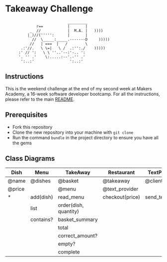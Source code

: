 Takeaway Challenge
==================
```
                            _________
              r==           |       |
           _  //            |  M.A. |   ))))
          |_)//(''''':      |       |
            //  \_____:_____.-------D     )))))
           //   | ===  |   /        \
       .:'//.   \ \=|   \ /  .:'':./    )))))
      :' // ':   \ \ ''..'--:'-.. ':
      '. '' .'    \:.....:--'.-'' .'
       ':..:'                ':..:'

 ```

Instructions
-------

This is the weekend challenge at the end of my second week at Makers Academy, a 16-week software developer bootcamp. For all the instructions, please refer to the main [README](https://github.com/AndreaDiotallevi/takeaway-challenge/blob/master/README.md).

Prerequisites
-------

* Fork this repository
* Clone the new repository into your machine with ```git clone```
* Run the command ```bundle``` in the project directory to ensure you have all the gems

Class Diagrams
-------

Dish   | Menu      | TakeAway              | Restaurant      | TextProvider
---    | ----      | ---                   | ---             | ------------
@name  | @dishes   | @basket               | @takeaway       | @client
@price |           | @menu                 | @text_provider  |
      *| add(dish) | read_menu             | checkout(price) | send_text(time)
       | list      | order(dish, quantity) |                 |
       | contains? | basket_summary        |                 |
       |           | total                 |
       |           | correct_amount?       |
       |           | empty?                |
       |           | complete              |